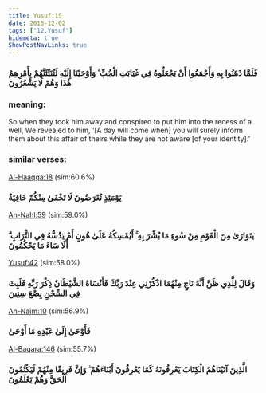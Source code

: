 ```yaml
---
title: Yusuf:15
date: 2015-12-02
tags: ["12.Yusuf"]
hidemeta: true 
ShowPostNavLinks: true 
---
```

### فَلَمَّا ذَهَبُوا بِهِ وَأَجْمَعُوا أَنْ يَجْعَلُوهُ فِي غَيَابَتِ الْجُبِّ ۚ وَأَوْحَيْنَا إِلَيْهِ لَتُنَبِّئَنَّهُمْ بِأَمْرِهِمْ هَٰذَا وَهُمْ لَا يَشْعُرُونَ
### meaning: 
So when they took him away and conspired to put him into the recess of a well, We revealed to him, ‘[A day will come when] you will surely inform them about this affair of theirs while they are not aware [of your identity].’
### similar verses: 

[Al-Haaqqa:18](/69/18) (sim:60.6%)

### يَوْمَئِذٍ تُعْرَضُونَ لَا تَخْفَىٰ مِنْكُمْ خَافِيَةٌ

[An-Nahl:59](/16/59) (sim:59.0%)

### يَتَوَارَىٰ مِنَ الْقَوْمِ مِنْ سُوءِ مَا بُشِّرَ بِهِ ۚ أَيُمْسِكُهُ عَلَىٰ هُونٍ أَمْ يَدُسُّهُ فِي التُّرَابِ ۗ أَلَا سَاءَ مَا يَحْكُمُونَ

[Yusuf:42](/12/42) (sim:58.0%)

### وَقَالَ لِلَّذِي ظَنَّ أَنَّهُ نَاجٍ مِنْهُمَا اذْكُرْنِي عِنْدَ رَبِّكَ فَأَنْسَاهُ الشَّيْطَانُ ذِكْرَ رَبِّهِ فَلَبِثَ فِي السِّجْنِ بِضْعَ سِنِينَ

[An-Najm:10](/53/10) (sim:56.9%)

### فَأَوْحَىٰ إِلَىٰ عَبْدِهِ مَا أَوْحَىٰ

[Al-Baqara:146](/2/146) (sim:55.7%)

### الَّذِينَ آتَيْنَاهُمُ الْكِتَابَ يَعْرِفُونَهُ كَمَا يَعْرِفُونَ أَبْنَاءَهُمْ ۖ وَإِنَّ فَرِيقًا مِنْهُمْ لَيَكْتُمُونَ الْحَقَّ وَهُمْ يَعْلَمُونَ
